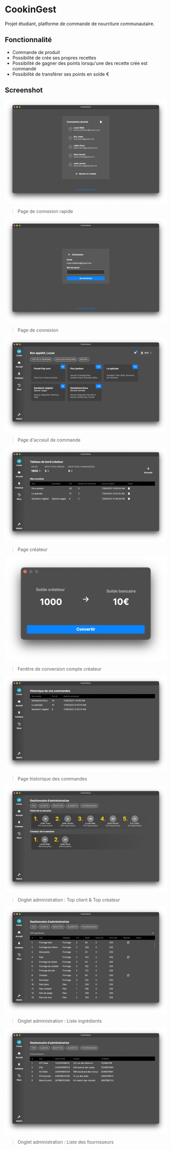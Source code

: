 # CookinGest

Projet étudiant, platforme de commande de nourriture communautaire.

## Fonctionnalité

- Commande de produit
- Possibilité de crée ses propres recettes
- Possibilité de gagner des points lorsqu'une des recette crée est commandé
- Possibilité de transférer ses points en solde €


## Screenshot

![Screenshot](/Documentation/Screenshots/1.png)
> Page de connexion rapide

![Screenshot](/Documentation/Screenshots/2.png)
> Page de connexion

![Screenshot](/Documentation/Screenshots/3.png)
> Page d'acceuil de commande

![Screenshot](/Documentation/Screenshots/4.png)
> Page créateur

![Screenshot](/Documentation/Screenshots/5.png)
> Fenêtre de conversion compte créateur

![Screenshot](/Documentation/Screenshots/6.png)
> Page historique des commandes

![Screenshot](/Documentation/Screenshots/7.png)
> Onglet administration : Top client & Top créateur

![Screenshot](/Documentation/Screenshots/8.png)
> Onglet administration : Liste ingrédients

![Screenshot](/Documentation/Screenshots/9.png)
> Onglet administration : Liste des fournisseurs